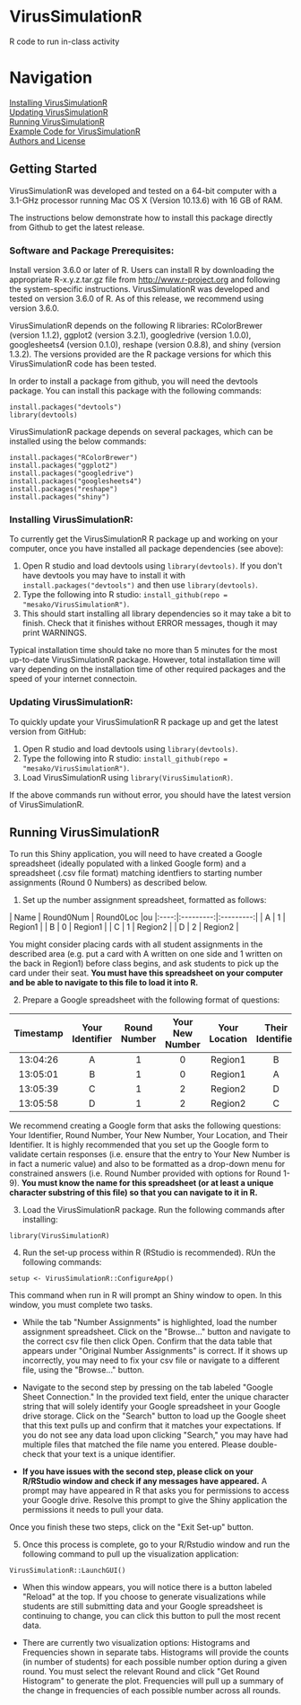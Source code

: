 # VirusSimulationR
R code to run in-class activity

# Navigation
[Installing VirusSimulationR](#install)  
[Updating VirusSimulationR](#update)  
[Running VirusSimulationR](#howtorun)  
[Example Code for VirusSimulationR](#example)  
[Authors and License](#info)  


## Getting Started
VirusSimulationR was developed and tested on a 64-bit computer with a 3.1-GHz processor running Mac OS X (Version 10.13.6) with 16 GB of RAM.

The instructions below demonstrate how to install this package directly from Github to get the latest release.

### Software and Package Prerequisites:
Install version 3.6.0 or later of R. Users can install R by downloading the appropriate R-x.y.z.tar.gz  file from http://www.r-project.org and following the system-specific instructions. VirusSimulationR was developed and tested on version 3.6.0 of R. As of this release, we recommend using version 3.6.0.

VirusSimulationR depends on the following R libraries: RColorBrewer (version 1.1.2), ggplot2 (version 3.2.1), googledrive (version 1.0.0), googlesheets4 (version 0.1.0), reshape (version 0.8.8), and shiny (version 1.3.2). The versions provided are the R package versions for which this VirusSimulationR code has been tested.

In order to install a package from github, you will need the devtools package. You can install this package with the following commands:

```
install.packages("devtools")
library(devtools)
```

VirusSimulationR package depends on several packages, which can be installed using the below commands:

```
install.packages("RColorBrewer") 
install.packages("ggplot2") 
install.packages("googledrive") 
install.packages("googlesheets4") 
install.packages("reshape") 
install.packages("shiny") 
```

<a name="install"></a>
### Installing VirusSimulationR:

To currently get the VirusSimulationR R package up and working on your computer, once you have installed all package dependencies (see above):

1. Open R studio and load devtools using `library(devtools)`. If you don't have devtools you may have to install it with `install.packages("devtools")` and then use `library(devtools)`.
2. Type the following into R studio: `install_github(repo = "mesako/VirusSimulationR")`. 
3. This should start installing all library dependencies so it may take a bit to finish. Check that it finishes without ERROR messages, though it may print WARNINGS.

Typical installation time should take no more than 5 minutes for the most up-to-date VirusSimulationR package. However, total installation time will vary depending on the installation time of other required packages and the speed of your internet connectoin.

<a name="update"></a>
### Updating VirusSimulationR:

To quickly update your VirusSimulationR R package up and get the latest version from GitHub:

1. Open R studio and load devtools using `library(devtools)`.
2. Type the following into R studio: `install_github(repo = "mesako/VirusSimulationR")`.
3. Load VirusSimulationR using `library(VirusSimulationR)`.

If the above commands run without error, you should have the latest version of VirusSimulationR.

## Running VirusSimulationR
<a name="howtorun"></a>
To run this Shiny application, you will need to have created a Google spreadsheet (ideally populated with a linked Google form) and a spreadsheet (.csv file format) matching identfiers to starting number assignments (Round 0 Numbers) as described below.

1. Set up the number assignment spreadsheet, formatted as follows:

| Name | Round0Num | Round0Loc |ou 
|:----:|:---------:|:---------:|
|  A   |     1     |  Region1  |
|  B   |     0     |  Region1  |
|  C   |     1     |  Region2  |
|  D   |     2     |  Region2  |

You might consider placing cards with all student assignments in the described area (e.g. put a card with A written on one side and 1 written on the back in Region1) before class begins, and ask students to pick up the card under their seat. **You must have this spreadsheet on your computer and be able to navigate to this file to load it into R.**

2. Prepare a Google spreadsheet with the following format of questions:

| Timestamp | Your Identifier | Round Number | Your New Number	| Your Location |	Their Identifier |
|:---------:|:---------------:|:------------:|:----------------:|:-------------:|:----------------:|
| 13:04:26  |        A        |       1      |         0        |    Region1    |         B        |
| 13:05:01  |        B        |       1      |         0        |    Region1    |         A        |
| 13:05:39  |        C        |       1      |         2        |    Region2    |         D        |
| 13:05:58  |        D        |       1      |         2        |    Region2    |         C        |

We recommend creating a Google form that asks the following questions: Your Identifier, Round Number, Your New Number, Your Location, and Their Identifier. It is highly recommended that you set up the Google form to validate certain responses (i.e. ensure that the entry to Your New Number is in fact a numeric value) and also to be formatted as a drop-down menu for constrained answers (i.e. Round Number provided with options for Round 1-9). **You must know the name for this spreadsheet (or at least a unique character substring of this file) so that you can navigate to it in R.**

3. Load the VirusSimulationR package. Run the following commands after installing:

```
library(VirusSimulationR)
```

4. Run the set-up process within R (RStudio is recommended). RUn the following commands:

```
setup <- VirusSimulationR::ConfigureApp()
```

This command when run in R will prompt an Shiny window to open. In this window, you must complete two tasks.

* While the tab "Number Assignments" is highlighted, load the number assignment spreadsheet. Click on the "Browse..." button and navigate to the correct csv file then click Open. Confirm that the data table that appears under "Original Number Assignments" is correct. If it shows up incorrectly, you may need to fix your csv file or navigate to a different file, using the "Browse..." button.

* Navigate to the second step by pressing on the tab labeled "Google Sheet Connection." In the provided text field, enter the unique character string that will solely identify your Google spreadsheet in your Google drive storage. Click on the "Search" button to load up the Google sheet that this text pulls up and confirm that it matches your expectations. If you do not see any data load upon clicking "Search," you may have had multiple files that matched the file name you entered. Please double-check that your text is a unique identifier.

* **If you have issues with the second step, please click on your R/RStudio window and check if any messages have appeared.** A prompt may have appeared in R that asks you for permissions to access your Google drive. Resolve this prompt to give the Shiny application the permissions it needs to pull your data.

Once you finish these two steps, click on the "Exit Set-up" button.

5. Once this process is complete, go to your R/Rstudio window and run the following command to pull up the visualization application:

```
VirusSimulationR::LaunchGUI()
```

* When this window appears, you will notice there is a button labeled "Reload" at the top. If you choose to generate visualizations while students are still submitting data and your Google spreadsheet is continuing to change, you can click this button to pull the most recent data.

* There are currently two visualization options: Histograms and Frequencies shown in separate tabs. Histograms will provide the counts (in number of students) for each possible number option during a given round. You must select the relevant Round and click "Get Round Histogram" to generate the plot. Frequencies will pull up a summary of the change in frequencies of each possible number across all rounds.





